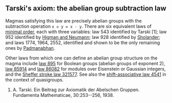 ## Tarski's axiom: the abelian group subtraction law

Magmas satisfying this law are precisely abelian groups with the subtraction operation `x ◇ y = x - y`.  There are six equivalent laws of [minimal order](https://www.cs.unm.edu/~mccune/projects/gtsax/#Tarski-1938), each with three variables: law 543 identified by Tarski [1]; law 952 identified by [Higman and Neumann](https://doi.org/10.5486/PMD.1952.2.3-4.10); law 928 identified by [Sholander](https://doi.org/10.2307/2310005); and laws 1774, 1964, 2552, identified and shown to be the only remaining ones by [Padmanabhan](https://doi.org/10.1017/S144678870000570X).

Other laws from which one can define an abelian group structure on the magma include [law 895](https://teorth.github.io/equational_theories/implications/?895) for Boolean groups (abelian groups of exponent 2), [law 85914](https://teorth.github.io/equational_theories/implications/?85914) and [law 86082](https://teorth.github.io/equational_theories/implications/?86082) for modules over Eisenstein or Gaussian integers, and the [Sheffer stroke law 321577](https://teorth.github.io/equational_theories/implications/?321577).  See also the [shift-associative law 4541](https://teorth.github.io/equational_theories/implications/?4541) in the context of quasigroups.

1. A. Tarski. Ein Beitrag zur Axiomatik der Abelschen Gruppen. Fundamenta Mathematicae, 30:253--256, 1938.

